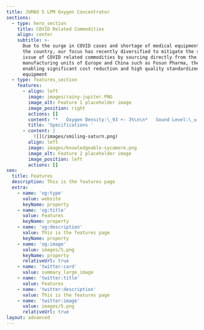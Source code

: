 ```yaml
---
title: JUMAO 5 LPM Oxygen Concentrator
sections:
  - type: hero_section
    title: COVID Related Commodities
    align: center
    subtitle: >-
      Due to the surge in COVID cases and shortage of medical equipment across
      the country, our focus has recently diversified to mitigate the supply
      issue of COVID related commodities by sourcing directly from the top
      manufacturing units of Europe and China such as Fosun Pharma, thereby
      enabling significant cost reduction and high quality standardized medical
      equipment
  - type: features_section
    features:
      - align: left
        image: images/rainy-jupiter.PNG
        image_alt: Feature 1 placeholder image
        image_position: right
        actions: []
        content: "*   Oxygen Density:\_93 +- 3%\n\n*   Sound Level:\_≤ 55db\n\n*   Flow Rate:\_10 L\\Min\n\n*   Filter:\_France CECA molecular sieve\n\n*   Net Weight:\_19.8 Kgs; Gross Weight:\_21.8 Kgs\n\n*   CE  Certified\n"
        title: 'Specifications '
      - content: |
          ![](/images/smiling-saturn.png)
        align: left
        image: images/knowledgeable-sycamore.png
        image_alt: Feature 2 placeholder image
        image_position: left
        actions: []
seo:
  title: Features
  description: This is the features page
  extra:
    - name: 'og:type'
      value: website
      keyName: property
    - name: 'og:title'
      value: Features
      keyName: property
    - name: 'og:description'
      value: This is the features page
      keyName: property
    - name: 'og:image'
      value: images/5.png
      keyName: property
      relativeUrl: true
    - name: 'twitter:card'
      value: summary_large_image
    - name: 'twitter:title'
      value: Features
    - name: 'twitter:description'
      value: This is the features page
    - name: 'twitter:image'
      value: images/5.png
      relativeUrl: true
layout: advanced
---
```

